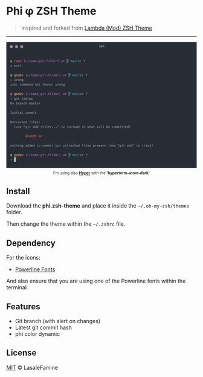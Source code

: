 # Phi φ ZSH Theme

> Inspired and forked from [Lambda (Mod) ZSH Theme](https://github.com/halfo/lambda-mod-zsh-theme)

---

<p align="center">  
  <img src="phi-zsh-theme.png" alt="Phi φ ZSH Theme"/>
  <span style="font-size:10px">I'm using also <b><a href="https://github.com/zeit/hyper">Hyper</a></b> with the <b>'hyperterm-atom-dark'</b></span>
</p>

## Install

Download the **phi.zsh-theme** and place it inside the `~/.oh-my-zsh/themes` folder.

Then change the theme within the `~/.zshrc` file.

## Dependency

For the icons:
- [Powerline Fonts](https://github.com/powerline/fonts)

And also ensure that you are using one of the Powerline fonts within the terminal.

## Features

- Git branch (with alert on changes)
- Latest git commit hash
- phi color dynamic  

## License

[MIT](https://github.com/LasaleFamine/phi-zsh-theme/blob/master/LICENSE.md) &copy; LasaleFamine
